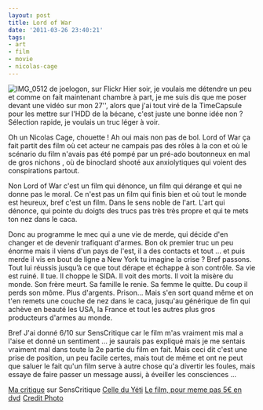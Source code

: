 ```yaml
---
layout: post
title: Lord of War
date: '2011-03-26 23:40:21'
tags:
- art
- film
- movie
- nicolas-cage
---
```


<p><img src="https://farm4.static.flickr.com/3093/3162604842_0587c590db.jpg" alt="IMG_0512 de joelogon, sur Flickr" />
Hier soir, je voulais me détendre un peu et comme on fait maintenant chambre à part, je me suis dis que me poser devant une vidéo sur mon 27'', alors que j'ai tout viré de la TimeCapsule pour les mettre sur l'HDD de la bécane, c'est juste une bonne idée non ? Sélection rapide, je voulais un truc léger à voir.</p>

Oh un Nicolas Cage, chouette ! Ah oui mais non pas de bol. Lord of War ça fait partit des film où cet acteur ne campais pas des rôles à la con et où le scénario du film n'avais pas été pompé par un pré-ado boutonneux en mal de gros nichons , où de binoclard shooté aux anxiolytiques qui voient des conspirations partout.

Non Lord of War c'est un film qui dénonce, un film qui dérange et qui ne donne pas le moral. Ce n'est pas un film qui finis bien et où tout le monde est heureux, bref c'est un film. Dans le sens noble de l'art. L'art qui dénonce, qui pointe du doigts des trucs pas très très propre et qui te mets ton nez dans le caca.

Donc au programme le mec qui a une vie de merde, qui décide d'en changer et de devenir trafiquant d'armes. Bon ok premier truc un peu énorme mais il viens d'un pays de l'est, il a des contacts et tout ... et puis merde il vis en bout de ligne a New York tu imagine la crise ? Bref passons. Tout lui réussis jusqu’à ce que tout dérape et échappe à son contrôle. Sa vie est ruiné. Il tue. Il choppe le SIDA. Il voit des morts. Il voit la misère du monde. Son frère meurt. Sa famille le renie. Sa femme le quitte. Du coup il perds son môme. Plus d'argents. Prison... Mais s'en sort quand même et on t'en remets une couche de nez dans le caca, jusqu'au générique de fin qui achève en beauté les USA, la France et tout les autres plus gros producteurs d'armes au monde.

Bref J'ai donné 6/10 sur SensCritique car le film m'as vraiment mis mal a l'aise et donné un sentiment ... je saurais pas expliqué mais je me sentais vraiment mal dans toute la 2e partie du film en fait. Mais ceci dit c'est une prise de position, un peu facile certes, mais tout de même et ont ne peut que saluer le fait qu'un film serve à autre chose qu'a divertir les foules, mais essaye de faire passer un message aussi, à éveiller les consciences ...

<p><a href="http://www.senscritique.com/film/lord-of-war/5881229937006982/critique/clawfire/">Ma critique</a> sur SensCritique
<a href="http://www.senscritique.com/film/lord-of-war/5881229937006982/critique/leyeti/">Celle du Yéti</a>
<a href="http://www.amazon.fr/gp/product/B000QEDXE0/ref=as_li_ss_tl?ie=UTF8&tag=clasblo-21&linkCode=as2&camp=1642&creative=19458&creativeASIN=B000QEDXE0">Le film, pour meme pas 5€ en dvd</a><img src="https://www.assoc-amazon.fr/e/ir?t=&l=as2&o=8&a=B000QEDXE0" width="1" height="1" border="0" alt="" style="border:none !important; margin:0px !important;" />
<a href="http://www.flickr.com/photos/joelogon/3162604842/">Credit Photo</a></p>
